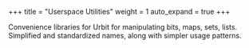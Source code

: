 +++
title = "Userspace Utilities"
weight = 1
auto_expand = true
+++

Convenience libraries for Urbit for manipulating bits, maps, sets, lists. Simplified and standardized names, along with simpler usage patterns.
